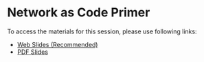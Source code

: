 # Network as Code Primer

To access the materials for this session, please use following links:

- [Web Slides (Recommended)](https://pmathy1.github.io/denog/)
- [PDF Slides](https://github.com/pmathy1/denog/blob/gh-pages/automation_talk.pdf)
